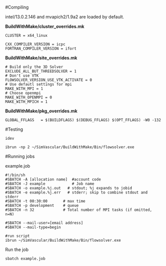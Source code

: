 #Compiling

intel/13.0.2.146 and mvapich2/1.9a2 are loaded by default.

**BuildWithMake/cluster_overrides.mk**
~~~
CLUSTER = x64_linux

CXX_COMPILER_VERSION = icpc
FORTRAN_COMPILER_VERSION = ifort
~~~

**BuildWithMake/site_overrides.mk**
~~~
# Build only the 3D Solver
EXCLUDE_ALL_BUT_THREEDSOLVER = 1
# Don't use VTK
FLOWSOLVER_VERSION_USE_VTK_ACTIVATE = 0
# Use defautl settings for mpi
MAKE_WITH_MPI = 1
# Choose openmpi
MAKE_WITH_OPENMPI = 0
MAKE_WITH_MPICH = 1
~~~

**BuildWithMake/pkg_overrides.mk**
~~~
GLOBAL_FFLAGS   = $(BUILDFLAGS) $(DEBUG_FFLAGS) $(OPT_FFLAGS) -W0 -132
~~~

#Testing

~~~
idev
~~~

~~~
ibrun -np 2 ~/SimVascular/BuildWithMake/Bin/flowsolver.exe
~~~

#Running jobs

example.job
~~~
#!/bin/sh
#SBATCH -A [allocation name]  #account code
#SBATCH -J example            # Job name
#SBATCH -o example.%j.out   # stdout; %j expands to jobid
#SBATCH -e example.%j.err   # stderr; skip to combine stdout and stderr
#SBATCH -t 00:30:00       # max time
#SBATCH -p development    # queue
#SBATCH -n 32             # Total number of MPI tasks (if omitted, n=N)

#SBATCH --mail-user=[email address]
#SBATCH --mail-type=begin

#run script
ibrun ~/SimVascular/BuildWithMake/Bin/flowsolver.exe
~~~

Run the job
~~~
sbatch example.job
~~~
